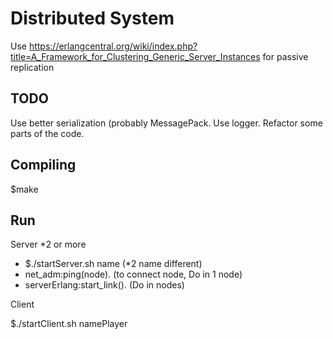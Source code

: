 # Distributed System

Use https://erlangcentral.org/wiki/index.php?title=A_Framework_for_Clustering_Generic_Server_Instances for passive replication

## TODO

Use better serialization (probably MessagePack.
Use logger.
Refactor some parts of the code.

## Compiling

$make

## Run
	
Server *2 or more

* $./startServer.sh name (*2 name different)
* net_adm:ping(node). (to connect node, Do in 1 node)
* serverErlang:start_link(). (Do in nodes)

Client

$./startClient.sh namePlayer
